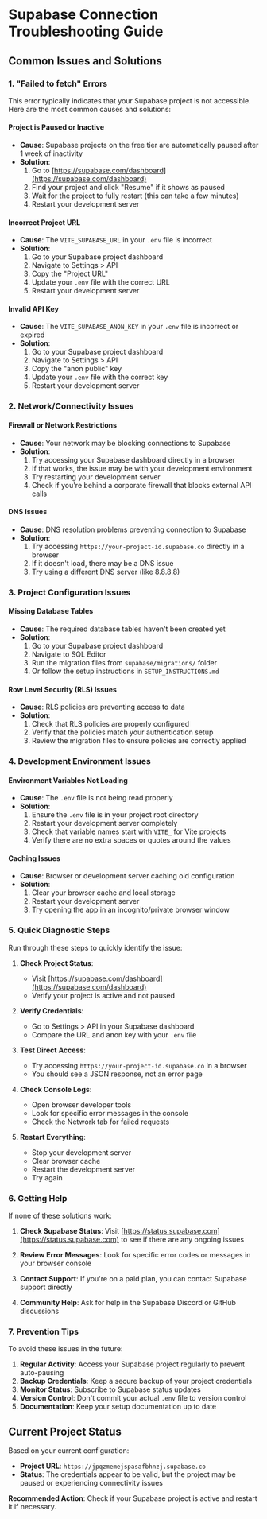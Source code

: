 # Supabase Connection Troubleshooting Guide

## Common Issues and Solutions

### 1. "Failed to fetch" Errors

This error typically indicates that your Supabase project is not accessible. Here are the most common causes and solutions:

#### **Project is Paused or Inactive**
- **Cause**: Supabase projects on the free tier are automatically paused after 1 week of inactivity
- **Solution**: 
  1. Go to [https://supabase.com/dashboard](https://supabase.com/dashboard)
  2. Find your project and click "Resume" if it shows as paused
  3. Wait for the project to fully restart (this can take a few minutes)
  4. Restart your development server

#### **Incorrect Project URL**
- **Cause**: The `VITE_SUPABASE_URL` in your `.env` file is incorrect
- **Solution**:
  1. Go to your Supabase project dashboard
  2. Navigate to Settings > API
  3. Copy the "Project URL" 
  4. Update your `.env` file with the correct URL
  5. Restart your development server

#### **Invalid API Key**
- **Cause**: The `VITE_SUPABASE_ANON_KEY` in your `.env` file is incorrect or expired
- **Solution**:
  1. Go to your Supabase project dashboard
  2. Navigate to Settings > API
  3. Copy the "anon public" key
  4. Update your `.env` file with the correct key
  5. Restart your development server

### 2. Network/Connectivity Issues

#### **Firewall or Network Restrictions**
- **Cause**: Your network may be blocking connections to Supabase
- **Solution**:
  1. Try accessing your Supabase dashboard directly in a browser
  2. If that works, the issue may be with your development environment
  3. Try restarting your development server
  4. Check if you're behind a corporate firewall that blocks external API calls

#### **DNS Issues**
- **Cause**: DNS resolution problems preventing connection to Supabase
- **Solution**:
  1. Try accessing `https://your-project-id.supabase.co` directly in a browser
  2. If it doesn't load, there may be a DNS issue
  3. Try using a different DNS server (like 8.8.8.8)

### 3. Project Configuration Issues

#### **Missing Database Tables**
- **Cause**: The required database tables haven't been created yet
- **Solution**:
  1. Go to your Supabase project dashboard
  2. Navigate to SQL Editor
  3. Run the migration files from `supabase/migrations/` folder
  4. Or follow the setup instructions in `SETUP_INSTRUCTIONS.md`

#### **Row Level Security (RLS) Issues**
- **Cause**: RLS policies are preventing access to data
- **Solution**:
  1. Check that RLS policies are properly configured
  2. Verify that the policies match your authentication setup
  3. Review the migration files to ensure policies are correctly applied

### 4. Development Environment Issues

#### **Environment Variables Not Loading**
- **Cause**: The `.env` file is not being read properly
- **Solution**:
  1. Ensure the `.env` file is in your project root directory
  2. Restart your development server completely
  3. Check that variable names start with `VITE_` for Vite projects
  4. Verify there are no extra spaces or quotes around the values

#### **Caching Issues**
- **Cause**: Browser or development server caching old configuration
- **Solution**:
  1. Clear your browser cache and local storage
  2. Restart your development server
  3. Try opening the app in an incognito/private browser window

### 5. Quick Diagnostic Steps

Run through these steps to quickly identify the issue:

1. **Check Project Status**:
   - Visit [https://supabase.com/dashboard](https://supabase.com/dashboard)
   - Verify your project is active and not paused

2. **Verify Credentials**:
   - Go to Settings > API in your Supabase dashboard
   - Compare the URL and anon key with your `.env` file

3. **Test Direct Access**:
   - Try accessing `https://your-project-id.supabase.co` in a browser
   - You should see a JSON response, not an error page

4. **Check Console Logs**:
   - Open browser developer tools
   - Look for specific error messages in the console
   - Check the Network tab for failed requests

5. **Restart Everything**:
   - Stop your development server
   - Clear browser cache
   - Restart the development server
   - Try again

### 6. Getting Help

If none of these solutions work:

1. **Check Supabase Status**: Visit [https://status.supabase.com](https://status.supabase.com) to see if there are any ongoing issues

2. **Review Error Messages**: Look for specific error codes or messages in your browser console

3. **Contact Support**: If you're on a paid plan, you can contact Supabase support directly

4. **Community Help**: Ask for help in the Supabase Discord or GitHub discussions

### 7. Prevention Tips

To avoid these issues in the future:

1. **Regular Activity**: Access your Supabase project regularly to prevent auto-pausing
2. **Backup Credentials**: Keep a secure backup of your project credentials
3. **Monitor Status**: Subscribe to Supabase status updates
4. **Version Control**: Don't commit your actual `.env` file to version control
5. **Documentation**: Keep your setup documentation up to date

## Current Project Status

Based on your current configuration:
- **Project URL**: `https://jpqzmemejspasafbhnzj.supabase.co`
- **Status**: The credentials appear to be valid, but the project may be paused or experiencing connectivity issues

**Recommended Action**: Check if your Supabase project is active and restart it if necessary.